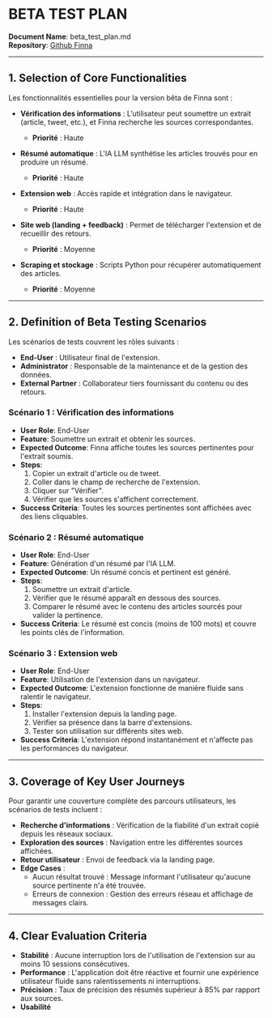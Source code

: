 # BETA TEST PLAN    
**Document Name**: beta_test_plan.md    
**Repository**: [Github Finna](https://github.com/eipFinna/FINNA_MIRROR)

---

## 1. Selection of Core Functionalities    
Les fonctionnalités essentielles pour la version bêta de Finna sont :    
- **Vérification des informations** : L’utilisateur peut soumettre un extrait (article, tweet, etc.), et Finna recherche les sources correspondantes.  
  - **Priorité** : Haute  

- **Résumé automatique** : L'IA LLM synthétise les articles trouvés pour en produire un résumé.  
  - **Priorité** : Haute  

- **Extension web** : Accès rapide et intégration dans le navigateur.  
  - **Priorité** : Haute  

- **Site web (landing + feedback)** : Permet de télécharger l'extension et de recueillir des retours.  
  - **Priorité** : Moyenne  

- **Scraping et stockage** : Scripts Python pour récupérer automatiquement des articles.  
  - **Priorité** : Moyenne   

---

## 2. Definition of Beta Testing Scenarios    
Les scénarios de tests couvrent les rôles suivants :    
- **End-User** : Utilisateur final de l'extension.    
- **Administrator** : Responsable de la maintenance et de la gestion des données.    
- **External Partner** : Collaborateur tiers fournissant du contenu ou des retours.  

### Scénario 1 : Vérification des informations    
- **User Role**: End-User    
- **Feature**: Soumettre un extrait et obtenir les sources.    
- **Expected Outcome**: Finna affiche toutes les sources pertinentes pour l'extrait soumis.    
- **Steps**:    
  1. Copier un extrait d'article ou de tweet.    
  2. Coller dans le champ de recherche de l'extension.    
  3. Cliquer sur "Vérifier".    
  4. Vérifier que les sources s'affichent correctement.    
- **Success Criteria**: Toutes les sources pertinentes sont affichées avec des liens cliquables.  

### Scénario 2 : Résumé automatique    
- **User Role**: End-User    
- **Feature**: Génération d'un résumé par l'IA LLM.    
- **Expected Outcome**: Un résumé concis et pertinent est généré.    
- **Steps**:    
  1. Soumettre un extrait d'article.    
  2. Vérifier que le résumé apparaît en dessous des sources.    
  3. Comparer le résumé avec le contenu des articles sourcés pour valider la pertinence.    
- **Success Criteria**: Le résumé est concis (moins de 100 mots) et couvre les points clés de l'information.  

### Scénario 3 : Extension web    
- **User Role**: End-User    
- **Feature**: Utilisation de l'extension dans un navigateur.    
- **Expected Outcome**: L'extension fonctionne de manière fluide sans ralentir le navigateur.    
- **Steps**:    
  1. Installer l'extension depuis la landing page.    
  2. Vérifier sa présence dans la barre d'extensions.    
  3. Tester son utilisation sur différents sites web.    
- **Success Criteria**: L'extension répond instantanément et n'affecte pas les performances du navigateur.  

---

## 3. Coverage of Key User Journeys    
Pour garantir une couverture complète des parcours utilisateurs, les scénarios de tests incluent :    
- **Recherche d'informations** : Vérification de la fiabilité d'un extrait copié depuis les réseaux sociaux.    
- **Exploration des sources** : Navigation entre les différentes sources affichées.    
- **Retour utilisateur** : Envoi de feedback via la landing page.    
- **Edge Cases** :    
  - Aucun résultat trouvé : Message informant l'utilisateur qu'aucune source pertinente n'a été trouvée.    
  - Erreurs de connexion : Gestion des erreurs réseau et affichage de messages clairs.  

---

## 4. Clear Evaluation Criteria    
- **Stabilité** : Aucune interruption lors de l'utilisation de l'extension sur au moins 10 sessions consécutives.    
- **Performance** : L'application doit être réactive et fournir une expérience utilisateur fluide sans ralentissements ni interruptions.    
- **Précision** : Taux de précision des résumés supérieur à 85% par rapport aux sources.    
- **Usabilité**
